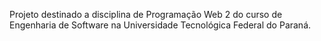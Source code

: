 Projeto destinado a disciplina de Programação Web 2 do curso de Engenharia de Software na Universidade Tecnológica Federal do Paraná.